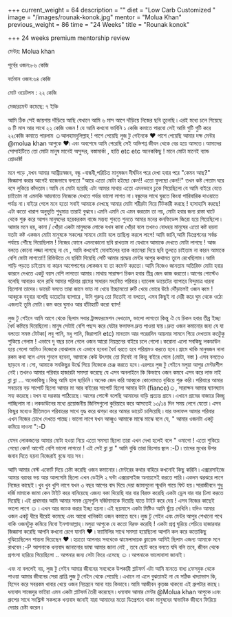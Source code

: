 +++
current_weight = 64
description = ""
diet = "Low Carb Customized "
image = "/images/rounak-konok.jpg"
mentor = "Molua Khan"
previous_weight = 86
time = "24 Weeks"
title = "Rounak konok"

+++
24 weeks premium mentorship review

মেন্টর: Molua khan

পূর্বের ওজন:৮৬ কেজি

বর্তমান ওজন:৬৪ কেজি

মোট ওয়েটলস : ২২ কেজি

মেজারমেন্ট কমেছে: ৭ ইঞ্চি

আমি ঠিক সেই জায়গায় দাঁড়িয়ে আছি যেখানে আমি ৬ মাস আগে দাঁড়িয়ে নিজের ছবি তুলেছি ৷ এরই মধ্যে চলে গিয়েছে ৬ টি মাস আর সাথে ২২ কেজি ওজন ! যে আমি কখনো ভাবিনি ১ কেজি কমাতে পারবো সেই আমি গুটি গুটি করে ২২কেজি কমাতে পারলাম ☺আলহামদুলিল্লাহ্ ! পাশে পেয়েছি লুজ টু গেইনকে ♥ পাশে পেয়েছি আমার দক্ষ মেন্টর @molua khan আপুকে ♥৷ এবং অবশেষে আমি পেরেছি সেই অভিশপ্ত জীবন থেকে বের হয়ে আসতে ৷ আমাদের সোসাইটিতে তো মোটা মানুষ মানেই অসুন্দর, বস্তামার্কা , হাতি etc etc অনেককিছু ! মানে মোটা মানেই ব্যান্ড প্রোডাক্ট!

মনে পড়ে ,যখন আমার আত্নীয়স্বজন, বন্ধু -বান্ধবী,পরিচিত মানুষজন দীর্ঘদিন পরে দেখা হবার পরে "কেমন আছ?" জিজ্ঞাসা করার আগেই বাজেভাবে বলতো "আরে এতো মোটা হইছো কেন!! এতো ফুলছো কেন!!" তখন কষ্ট পেতাম ঘরে বসে লুকিয়ে কাঁদতাম ৷ আমি যে মোটা হয়েছি এটা আমার মাথায় এতো এমনভাবে ঢুকে গিয়েছিলো যে আমি বাইরে যেতে চাইতাম না এমনকি আয়নাতে নিজেকে দেখতে পর্যন্ত ভালো লাগত না ৷ বন্ধুদের সাথে ঘুরতে কিংবা পারিবারিক দাওয়াতে পর্যন্ত না ৷ বাইরে গেলে মনে হতো সবাই আমাকে দেখছে আমার মোটা শরীরটা নিয়ে টিটকারী করছে ! হাসাহাসি করছে! এটা কতো খারাপ অনুভূতি শুধুমাত্র তারাই বুঝবে ৷ এমনি এমনি যে এমন করতাম তা নয়, মোটা হবার জন্য রাস্তা ঘাটে থেকে শুরু করে আপন মানুষদের হরেকরকম বাজে মন্তব্য শুনতে শুনতে আমার মনের কনফিডেন্স জিরো হয়ে গিয়েছিলো ৷ আমার মনে হয়, কানা / খোঁড়া একটা মানুষকে লোকে যখন কানা খোঁড়া বলে তখনও বোধহয় মানুষের এতো কষ্ট হয়না যতটা কষ্ট একজন মোটা মানুষকে সকলের সামনে মোটা বলে তাছিল্য করলে লাগে! আমি জানি,আমি ডিপ্রেশনের সর্বচ্চ পর্যায়ে পৌঁছে গিয়েছিলাম ! নিজের ফোনে এমনকোনো ছবি রাখতাম না যেখানে আমাকে দেখতে মোটা লাগছে ! আজ বলতে কোনো লজ্জা লাগছে না যে , আমি কখনোই মোবাইলের ব্যাক ক্যামেরা দিয়ে ছবি তুলতে চাইতাম না কারন আমাকে বেশি মোটা লাগতো!! রিভিউতে যে ছবিটা দিয়েছি সেটি আমার শ্রদ্ধেয় মেন্টর আপুর কথামত তুলে রেখেছিলাম ৷ আমি শাড়ি পড়তে চাইতাম না কারন আশেপাশের লোকজন যা তা কমেন্ট করতো ৷ আমি নিজেও জানতাম অতিরিক্ত মোটা হবার কারনে দেখতে একটু বয়স বেশি লাগতো আমার ৷ মাথায় সারাক্ষণ চিকন হবার তীব্র জেদ কাজ করতো ৷ আগের পোস্টেও বলেছি আবারও বলে রাখি আমার পরিবার গ্রামের সাধারন মধ্যবিত্ত পরিবার ৷ ব্যালেন্স ডায়েটের ব্যাপারে বিন্দুমাত্র ধারনা ছিলোনা তাদের ৷ ডায়েট বলতে তারা জানে ভাত না খেয়ে ইচ্ছামতো রুটি খেয়ে ভোরে উঠে দৌঁড়ালেই ওজন কমে ! আব্বুকে বহুবার বলেছি ডায়েটের ব্যাপারে , উনি গুরুত্ব তো দিতোই না বলতো, এসব কিছুই না দেরী করে ঘুম থেকে ওঠো এজন্যই তুমি মোটা ৷ কম করে ঘুমাও আর হাঁটাহাটি করো ব্যাস!

লুজ টু গেইনে আমি আগে থেকে ছিলাম সবার ট্রান্সফরমেশন দেখতাম, ভালো লাগতো কিন্তু ঐ যে চিকন হবার তীব্র ইচ্ছা ধৈর্য কমিয়ে দিয়েছিলো ৷ মানুষ সেটাই বেশি পছন্দ করে যেটার ফলাফল দ্রুত পাওয়া যায় ৷ দ্রুত ওজন কমানোর জন্য যে যা বলতো সমস্ত টোটকা( লবু পানি, মধু পানি, জিরাপানি etc) মানতাম আর পরেরদিন আয়নার সামনে গিয়ে দেখতাম কতটুকু শুকিয়ে গেলাম ! এভাবে দু বছর চলে গেলে ওজন আরো নিয়ন্ত্রনের বাইরে চলে গেলো ৷ করোনা এলো সবকিছু লকডাউন হয়ে গেলো আমিও নিজেকে বোঝালাম যে এভাবে হবেনা ধৈর্য ধরতে হবে পরিশ্রমও করতে হবে ৷ গ্রামে থাকি মানুষজন নানা রকম কথা বলে এসব শুনলে হবেনা, আমাকে কেউ উৎসাহ তো দিবেই না কিন্তু বাইরে গেলে (মোটা, বস্তা ) এসব বলতেও ছাড়বে না ৷ সো, আমাকে সবকিছুর উর্দ্ধে গিয়ে নিজেকে চেঞ্জ করতে হবে ৷ এরপরে লুজ টু গেইনে মলুয়া আপুর মেন্টরশীপ নেই ৷ তখনও আমার পরিবার হাজারটা সমস্যা করেছে যে এসব অনলাইনে কি কিভাবে ওজন কমবে এসব করে লাভ নাই ব্লা ব্লা ... অনেককিছু ৷ কিন্তু আমি হাল ছাড়িনি ৷ অনেক জেদ করি আব্বুকে কোনোমতে বুঝিয়ে শুরু করি ৷ পরিবারে আমার সবচেয়ে বড় সাপোর্ট ছিলো আমার মা আর বাইরের সাপোর্ট ছিলো আমার উনি (fiance)☺, সারাক্ষন আমার ঘ্যানঘ্যান সহ্য করেছে ৷ যখন যা দরকার পাঠিয়েছে ৷ আগের পোস্টে বলেছি আমাদের বাড়ি প্রত্যন্ত গ্রামে ৷ এখানে গ্রামের বাজারে কিচ্ছু পাচ্ছিলাম না ৷ লকডাউনের মধ্যে প্রয়োজনীয় জিনিসগুলো কুরিয়ারে করে আসতেই ১৩/১৪ দিন সময় লেগে যেতো ৷ এসব কিছুর মধ্যেও রীতিমতন পরিবারের সাথে যুদ্ধ করে ঝগড়া করে আমার ডায়েট চালিয়েছি ৷ যার ফলাফল আমার পরিবার এখন নিজের চোখে দেখতে পাচ্ছে ৷ ভালো লাগে যখন আব্বুও আমাকে মাঝে মাঝে বলে যে, " আমার ওজনটা একটু কমিয়ে দাওনা ":-D

যেসব লোকজনের আমার মোটা হওয়া নিয়ে এতো সমস্যা ছিলো তারা এখন দেখা হলেই বলে " ওমাগো ! এতো শুকিয়ে গেছো কেন! আগেই বেশি ভালো লাগতো ! এই সেই ব্লা ব্লা " আমি বুঝি তারা হিংসায় জ্বলে :-D ৷ তাদের মুখের উপর জবাব দিতে হয়না নিজেরাই বুঝে যায় সব ৷

আমি আমার বেস্ট এফোর্ট দিয়ে চেষ্টা করেছি ওজন কমানোর ৷ মেন্টরের কথার বাহিরে কখনোই কিছু করিনি ৷ এক্সারসাইজে আমার বরাবর ভয় আর আলসেমি ছিলো এখন ডেইলি ২ ঘন্টা এক্সারসাইজ অনায়সেই করতে পারি ৷ একদম ঝরঝরে লাগে নিজের কাছেই ৷ খুব খুব খুশি লাগে যখন ৩ বছর আগের বাদ দিয়ে দেয়া জামাগুলো স্মুথলি গায়ে ফিট হয় ৷ সারাজীবনে শুধু দর্জি মামাকে জামা কেন টাইট করে বানিয়েছে এজন্য বকা দিয়েছি বার বার বিরক্ত করেছি একটা ড্রেস বার বার ঢিলা করতে দিয়েছি ৷ এই প্রথমবার আমি আমার সমস্ত ড্রেসগুলি দর্জিমামাকে দিয়েছি যাতে টাইট করে দেয় ! এসব নিজের কাছেই ভালো লাগে ☺ ৷ এখন আর জাংক করার ইচ্ছা হয়না ৷ এই ছয়মাসে একটা মিষ্টিও আমি ছুঁয়ে দেখিনি ৷ যদিও আমার ওজন একটু ধীরে ধীরেই কমেছে এবং আরো খানিকটা ওজন কমাতে হবে ৷ লুজ টু গেইন এবং মেন্টর আপুর শেখানো পথে বাকি ওজনটুকু কমিয়ে নিবো ইনশাআল্লাহ্ ৷ মলুয়া আপুকে যে কতো বিরক্ত করেছি ! একটা প্রশ্ন ঘুরিয়ে পেচিয়ে হাজারবার জিজ্ঞাসা করেছি আপনি কখনো রেগে যাননি ♥ ৷ ফ্যামিলির সাথে সমস্যা হয়েছিলো আপনি কল করে কতোকিছু বুঝিয়েছিলেন শান্তনা দিয়েছেন ♥ ৷ হয়তো আপনার সবথেকে ঝামেলাদায়ক ক্লায়েন্ড আমিই ছিলাম এজন্য আমাকে মনে রাখবেন :-P আপনাকে ধন্যবাদ জানানোর ভাষা আমার জানা নেই , তবে ছোট করে বলতে যদি বলি তবে, জীবন থেকে প্রশংসা হারিয়ে গিয়েছিলো .. আপনার জন্য সেটা ফিরে এসেছে ☺ ৷ আপনাকে ভালোবাসা জানাই ৷

এবং না বললেই নয়, লুজ টু গেইন আমার জীবনের সবথেকে উপকারী প্লাটফর্ম এটা আমি মানতে বাধ্য ৷ফেসবুক থেকে পাওয়া আমার জীবনের সেরা প্রাপ্তি লুজ টু গেইন থেকে পেয়েছি ৷ এখানে না এলে বুঝতামই না যে সঠিক খাদ্যাভাস কি, হিসেব করে সবরকম খাবার খেয়ে ওজন নিয়ন্ত্রনে আনা যায় কিভাবে ৷ আমি আজীবন কৃতজ্ঞ থাকবো এই গ্রুপটার কাছে ৷ ধন্যবাদ সাজেদুর ভাইয়া এমন একটা প্লাটফর্ম তৈরী করেছেন ৷ ধন্যবাদ আমার মেন্টর @Molua khan আপুকে ৷এবং গ্রুপের সাথে সংশ্লিস্ট সকলকে ধন্যবাদ জানাই যারা আমাদের মতো ডিপ্রেশনে থাকা মানুষদের স্বাভাবিক জীবনে ফিরিয়ে দেয়ার চেষ্টা করেন ৷
